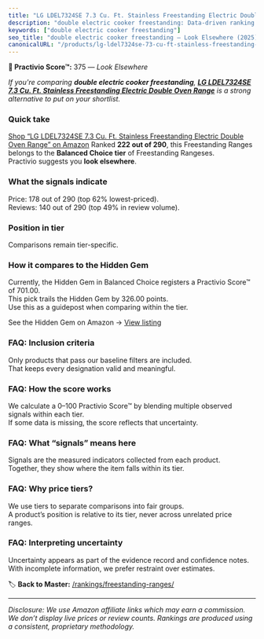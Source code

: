 ```yaml
---
title: "LG LDEL7324SE 7.3 Cu. Ft. Stainless Freestanding Electric Double Oven Range"
description: "double electric cooker freestanding: Data-driven ranking using the Practivio Score™. Positioned by quality, value, demand, findability, momentum."
keywords: ["double electric cooker freestanding"]
seo_title: "double electric cooker freestanding — Look Elsewhere (2025)"
canonicalURL: "/products/lg-ldel7324se-73-cu-ft-stainless-freestanding-electric-double-oven-range-B0DWJHPYKK/"
---
```


**🚫 Practivio Score™:** 375 — _Look Elsewhere_


*If you're comparing **double electric cooker freestanding**, **[LG LDEL7324SE 7.3 Cu. Ft. Stainless Freestanding Electric Double Oven Range](https://www.amazon.com/dp/B0DWJHPYKK?tag=practivio-20)** is a strong alternative to put on your shortlist.*
### Quick take
[Shop “LG LDEL7324SE 7.3 Cu. Ft. Stainless Freestanding Electric Double Oven Range” on Amazon](https://www.amazon.com/dp/B0DWJHPYKK?tag=practivio-20)
Ranked **222 out of 290**, this Freestanding Ranges belongs to the **Balanced Choice tier** of Freestanding Rangeses.  
Practivio suggests you **look elsewhere**.

### What the signals indicate
Price: 178 out of 290 (top 62% lowest-priced).  
Reviews: 140 out of 290 (top 49% in review volume).  

### Position in tier
Comparisons remain tier-specific.

### How it compares to the Hidden Gem
Currently, the Hidden Gem in Balanced Choice registers a Practivio Score™ of 701.00.  
This pick trails the Hidden Gem by 326.00 points.  
Use this as a guidepost when comparing within the tier.  

See the Hidden Gem on Amazon → [View listing](https://www.amazon.com/dp/B07FWRTVYZ?tag=practivio-20)

### FAQ: Inclusion criteria
Only products that pass our baseline filters are included.  
That keeps every designation valid and meaningful.

### FAQ: How the score works
We calculate a 0–100 Practivio Score™ by blending multiple observed signals within each tier.  
If some data is missing, the score reflects that uncertainty.

### FAQ: What “signals” means here
Signals are the measured indicators collected from each product.  
Together, they show where the item falls within its tier.

### FAQ: Why price tiers?
We use tiers to separate comparisons into fair groups.  
A product’s position is relative to its tier, never across unrelated price ranges.

### FAQ: Interpreting uncertainty
Uncertainty appears as part of the evidence record and confidence notes.  
With incomplete information, we prefer restraint over estimates.


🏷️ **Back to Master:** [/rankings/freestanding-ranges/](/rankings/freestanding-ranges/)

---
_Disclosure: We use Amazon affiliate links which may earn a commission. We don’t display live prices or review counts. Rankings are produced using a consistent, proprietary methodology._
